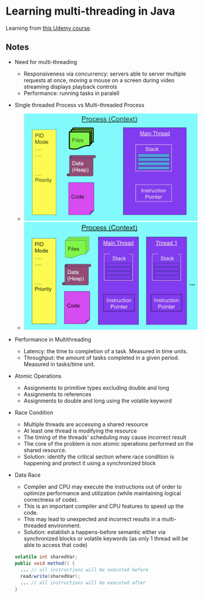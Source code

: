 # Learning multi-threading in Java

Learning from [this Udemy course](https://www.udemy.com/course/java-multithreading-concurrency-performance-optimization/).

## Notes

- Need for multi-threading
  - Responsiveness via concurrency: servers able to server multiple requests at once, moving a mouse on a screen during video streaming displays playback controls
  - Performance: running tasks in paralell


- Single threaded Process vs Multi-threaded Process
  - ![Single Threaded Process](assets/process-single-threaded.png)
  - ![Multi-threaded Process](assets/process-multi-threaded.png)


- Performance in Multithreading
  - Latency: the time to completion of a task. Measured in time units.
  - Throughput: the amount of tasks completed in a given period. Measured in tasks/time unit.

- Atomic Operations
  - Assignments to primitive types excluding double and long
  - Assignments to references
  - Assignments to double and long using the volatile keyword

- Race Condition
  - Multiple threads are accessing a shared resource
  - At least one thread is modifying the resource
  - The timing of the threads' scheduling may cause incorrect result
  - The core of the problem is non atomic operations performed on the shared resource.
  - Solution: identify the critical section where race condition is happening and protect it using a synchronized block

- Data Race
  - Compiler and CPU may execute the instructions out of order to optimize performance and utilization (while maintaining logical correctness of code).
  - This is an important compiler and CPU features to speed up the code.
  - This may lead to unexpected and incorrect results in a multi-threaded environment.
  - Solution: establish a happens-before semantic either via synchronized blocks or volatile keywords (as only 1 thread will be able to access that code)
  ```java
  volatile int sharedVar;
  public void method() {
    ... // all instructions will be executed before
    read/write(sharedVar);
    ... // all instructions will be executed after
  }
  ```